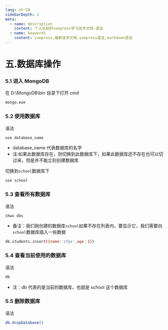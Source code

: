 ```yaml
---
lang: zh-CN
sidebarDepth: 2
meta:
  - name: description
    content: 个人总结的vuepress学习技术文档-语法
  - name: keywords
    content: vuepress,最新技术文档,vuepress语法,markdown语法
---
```

# 五.数据库操作

### 5.1 进入 MongoDB

在 D:\MongoDB\bin 目录下打开 cmd

```sh
mongo.exe
```

### 5.2 使用数据库

语法

```sh
use database_name
```

* database_name 代表数据库的名字
* 注:如果此数据库存在，则切换到此数据库下，如果此数据库还不存在也可以切过来，但是并不能立刻创建数据库

切换到`school`数据库下

```sh
use school
```

### 5.3 查看所有数据库

语法

```sh
shwo dbs
```

* 备注：我们刚创建的数据库`school`如果不存在列表内，要显示它，我们需要向`school`数据库插入一些数据

```sh
db.students.insert({name:'zfpx',age：1})
```

### 5.4 查看当前使用的数据库

语法

```sh
db
```

* 注：db 代表的是当前的数据库，也就是 school 这个数据库

### 5.5 删除数据库

语法

```sh
db.dropDatabase()
```
